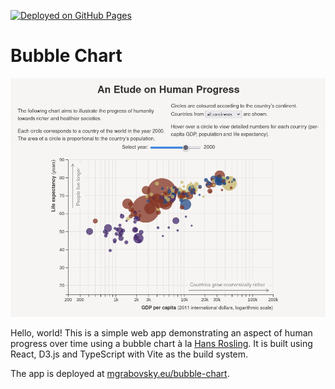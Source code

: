 [![Deployed on GitHub Pages](https://github.com/mgrabovsky/bubble-chart/actions/workflows/deploy.yml/badge.svg)](https://github.com/mgrabovsky/bubble-chart/actions/workflows/deploy.yml)

# Bubble Chart

![Screenshot of the application](./screenshot.png)

Hello, world! This is a simple web app demonstrating an aspect of human progress over time using a bubble chart à la [Hans Rosling](https://www.youtube.com/watch?v=hVimVzgtD6w). It is built using React, D3.js and TypeScript with Vite as the build system.

The app is deployed at [mgrabovsky.eu/bubble-chart](https://mgrabovsky.eu/bubble-chart).

